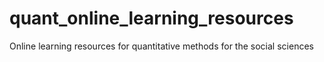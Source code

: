 # quant_online_learning_resources
Online learning resources for quantitative methods for the social sciences 
